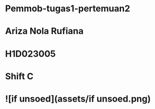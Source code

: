 # Pemmob-tugas1-pertemuan2
# Ariza Nola Rufiana
# H1D023005
# Shift C
# ![if unsoed](assets/if unsoed.png)
